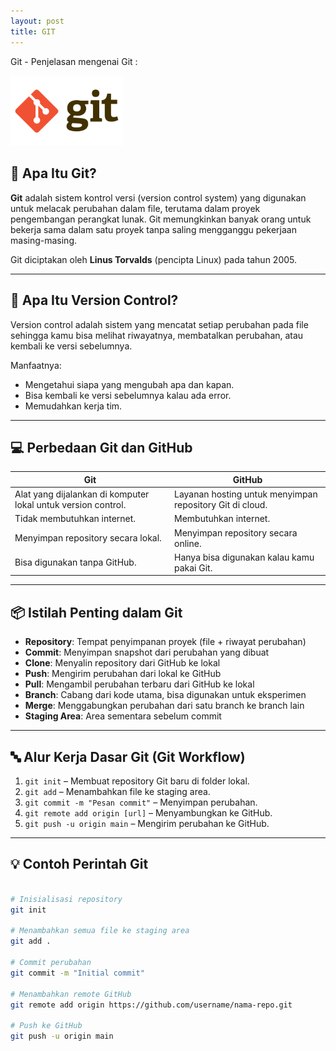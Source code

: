 ```yaml
---
layout: post
title: GIT
---
```


Git - Penjelasan mengenai Git :

<img src="/assets/images/Git-Logo.png" alt="Git Logo" width="180">

## 🔧 Apa Itu Git?

**Git** adalah sistem kontrol versi (version control system) yang digunakan untuk melacak perubahan dalam file, terutama dalam proyek pengembangan perangkat lunak. Git memungkinkan banyak orang untuk bekerja sama dalam satu proyek tanpa saling mengganggu pekerjaan masing-masing.

Git diciptakan oleh **Linus Torvalds** (pencipta Linux) pada tahun 2005.

---

## 🔁 Apa Itu Version Control?

Version control adalah sistem yang mencatat setiap perubahan pada file sehingga kamu bisa melihat riwayatnya, membatalkan perubahan, atau kembali ke versi sebelumnya.

Manfaatnya:
- Mengetahui siapa yang mengubah apa dan kapan.
- Bisa kembali ke versi sebelumnya kalau ada error.
- Memudahkan kerja tim.

---

## 💻 Perbedaan Git dan GitHub

| Git | GitHub |
|-----|--------|
| Alat yang dijalankan di komputer lokal untuk version control. | Layanan hosting untuk menyimpan repository Git di cloud. |
| Tidak membutuhkan internet. | Membutuhkan internet. |
| Menyimpan repository secara lokal. | Menyimpan repository secara online. |
| Bisa digunakan tanpa GitHub. | Hanya bisa digunakan kalau kamu pakai Git. |

---

## 📦 Istilah Penting dalam Git

- **Repository**: Tempat penyimpanan proyek (file + riwayat perubahan)
- **Commit**: Menyimpan snapshot dari perubahan yang dibuat
- **Clone**: Menyalin repository dari GitHub ke lokal
- **Push**: Mengirim perubahan dari lokal ke GitHub
- **Pull**: Mengambil perubahan terbaru dari GitHub ke lokal
- **Branch**: Cabang dari kode utama, bisa digunakan untuk eksperimen
- **Merge**: Menggabungkan perubahan dari satu branch ke branch lain
- **Staging Area**: Area sementara sebelum commit

---

## 🔤 Alur Kerja Dasar Git (Git Workflow)

1. `git init` – Membuat repository Git baru di folder lokal.
2. `git add` – Menambahkan file ke staging area.
3. `git commit -m "Pesan commit"` – Menyimpan perubahan.
4. `git remote add origin [url]` – Menyambungkan ke GitHub.
5. `git push -u origin main` – Mengirim perubahan ke GitHub.

---

## 💡 Contoh Perintah Git

```bash 

# Inisialisasi repository
git init

# Menambahkan semua file ke staging area
git add .

# Commit perubahan
git commit -m "Initial commit"

# Menambahkan remote GitHub
git remote add origin https://github.com/username/nama-repo.git

# Push ke GitHub
git push -u origin main